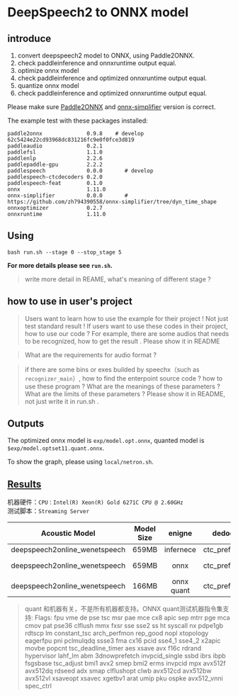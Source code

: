# DeepSpeech2 to ONNX model

## introduce

1. convert deepspeech2 model to ONNX, using Paddle2ONNX.
2. check paddleinference and onnxruntime output equal.
3. optimize onnx model
4. check paddleinference and optimized onnxruntime output equal.
5. quantize onnx model
4. check paddleinference and optimized onnxruntime output equal.

Please make sure [Paddle2ONNX](https://github.com/PaddlePaddle/Paddle2ONNX) and [onnx-simplifier](https://github.com/zh794390558/onnx-simplifier/tree/dyn_time_shape) version is correct.

The example test with these packages installed:
```
paddle2onnx              0.9.8    # develop 62c5424e22cd93968dc831216fc9e0f0fce3d819
paddleaudio              0.2.1
paddlefsl                1.1.0
paddlenlp                2.2.6
paddlepaddle-gpu         2.2.2
paddlespeech             0.0.0       # develop
paddlespeech-ctcdecoders 0.2.0
paddlespeech-feat        0.1.0
onnx                     1.11.0
onnx-simplifier          0.0.0       # https://github.com/zh794390558/onnx-simplifier/tree/dyn_time_shape
onnxoptimizer            0.2.7
onnxruntime              1.11.0
```

## Using

```
bash run.sh --stage 0 --stop_stage 5
```

**For more details please see `run.sh`.**

> write more detail in REAME, what's meaning of different stage ? 

## how to use in user's project

> Users want to learn how to use the example for their project ! Not just test standard result ! If users want to use these codes in their project, how to use our code ? For example, there are some audios that needs to be recognized, how to get the result . Please show it in README

> What are the requirements for audio format ? 

> if there are some bins or exes builded by speechx（such as `recognizer_main`）, how to find the enterpoint source code ? how to use these program ? What are the meanings of these parameters ? What are the limits of these parameters ? Please show it in README, not just write it in run.sh .


## Outputs
The optimized onnx model is `exp/model.opt.onnx`, quanted model is `$exp/model.optset11.quant.onnx`.

To show the graph, please using `local/netron.sh`.


## [Results](https://github.com/PaddlePaddle/PaddleSpeech/wiki/ASR-Benchmark#streaming-asr)

机器硬件：`CPU：Intel(R) Xeon(R) Gold 6271C CPU @ 2.60GHz`    
测试脚本：`Streaming Server`      

Acoustic Model | Model Size | enigne | dedoding_method | ctc_weight | decoding_chunk_size | num_decoding_left_chunk | RTF |
|:-------------:| :-----: | :-----: | :------------:| :-----: | :-----: | :-----: |:-----:|
| deepspeech2online_wenetspeech | 659MB | infernece | ctc_prefix_beam_search | - | 1 | - | 1.9108175171428279(utts=80) |
| deepspeech2online_wenetspeech | 659MB | onnx | ctc_prefix_beam_search | - | 1 | - | 0.5617182449999291 (utts=80) |
| deepspeech2online_wenetspeech | 166MB | onnx quant | ctc_prefix_beam_search | - | 1 | - | 0.44507715475808385 (utts=80) |

> quant 和机器有关，不是所有机器都支持。ONNX quant测试机器指令集支持:
> Flags:   fpu vme de pse tsc msr pae mce cx8 apic sep mtrr pge mca cmov pat pse36 clflush mmx fxsr sse sse2 ss ht syscall nx pdpe1gb rdtscp lm constant_tsc arch_perfmon rep_good nopl xtopology eagerfpu pni pclmulqdq ssse3 fma cx16 pcid sse4_1 sse4_2 x2apic movbe popcnt tsc_deadline_timer aes xsave avx f16c rdrand hypervisor lahf_lm abm 3dnowprefetch invpcid_single ssbd ibrs ibpb fsgsbase tsc_adjust bmi1 avx2 smep bmi2 erms invpcid mpx avx512f avx512dq rdseed adx smap clflushopt clwb avx512cd avx512bw avx512vl xsaveopt xsavec xgetbv1 arat umip pku ospke avx512_vnni spec_ctrl
